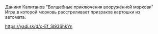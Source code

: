 Даниил Капитанов
"Волшебные приключения вооружённой моркови"
Игра,в которой морковь расстреливает призраков картошки из автомата.

https://yadi.sk/d/c-Ef_SI93ShkYn
